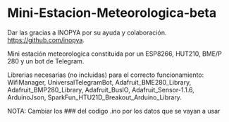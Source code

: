 # Mini-Estacion-Meteorologica-beta

Dar las gracias a INOPYA por su ayuda y colaboración. 
https://github.com/inopya.

Mini estación meteorologica constituida por un ESP8266, HUT210, BME/P 280 y un bot de Telegram.

Librerias necesarias (no incluidas) para el correcto funcionamiento:
WifiManager,
UniversalTelegramBot,
Adafruit_BME280_Library,
Adafruit_BMP280_Library,
Adafruit_BusIO,
Adafruit_Sensor-1.1.6,
ArduinoJson,
SparkFun_HTU21D_Breakout_Arduino_Library.

NOTA: Cambiar los ### del codigo .ino por los datos que se vayan a usar
